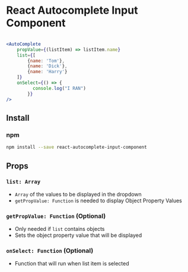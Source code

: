 
# React Autocomplete Input Component

```jsx

<AutoComplete
    propValue={(listItem) => listItem.name}
    list={[
        {name: 'Tom'},
        {name: 'Dick'},
        {name: 'Harry'}
    ]}
    onSelect={() => {
          console.log("I RAN")
        }}
/>

```

## Install

### npm

```bash
npm install --save react-autocomplete-input-component
```

## Props

### `list: Array`
- `Array` of the values to be displayed in the dropdown
- `getPropValue: Function` is needed to display Object Property Values

### `getPropValue: Function` (Optional)
- Only needed if `list` contains objects
- Sets the object property value that will be displayed

### `onSelect: Function` (Optional)
- Function that will run when list item is selected
